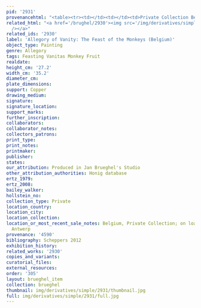 ```yaml
---
pid: '2931'
provenancehtml: "<table><tr><td></td><td></td><td>Private Collection Belgium</td></tr></table>"
related_html: "<a href='/brughel/2930'><img src='/img/derivatives/simple/2930/thumbnail.jpg'
  /></a>"
related_ids: '2930'
label: 'Allegory of Vanity: The Feast of the Monkeys (Belgium)'
object_type: Painting
genre: Allegory
tags: Feasting Vanitas Monkey Fruit
realdate:
height_cm: '27.2'
width_cm: '35.2'
diameter_cm:
plate_dimensions:
support: Copper
drawing_medium:
signature:
signature_location:
support_marks:
further_inscription:
collaborators:
collaborator_notes:
collectors_patrons:
print_type:
print_notes:
printmaker:
publisher:
states:
our_attribution: Produced in Jan Brueghel's Studio
other_attribution_authorities: Honig database
ertz_1979:
ertz_2008:
bailey_walker:
hollstein_no:
collection_type: Private
location_country:
location_city:
location_collection:
location_or_most_recent_sale_notes: Belgium, Private Collection; on loan to Rubenshuis,
  Antwerp
provenance: '4590'
bibliography: Scheppers 2012
exhibition_history:
related_works: '2930'
copies_and_variants:
curatorial_files:
external_resources:
order: '305'
layout: brueghel_item
collection: brueghel
thumbnail: img/derivatives/simple/2931/thumbnail.jpg
full: img/derivatives/simple/2931/full.jpg
---
```

